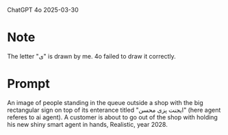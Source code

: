ChatGPT 4o 
2025-03-30

# Note 
The letter "ی" is drawn by me.
4o failed to draw it correctly.

# Prompt
An image of people standing in the queue outside a shop with the big rectangular sign on top of its enterance titled "ایجنت پزی محسن" (here agent referes to ai agent). A customer is about to go out of the shop with holding his new shiny smart agent in hands, Realistic, year 2028.